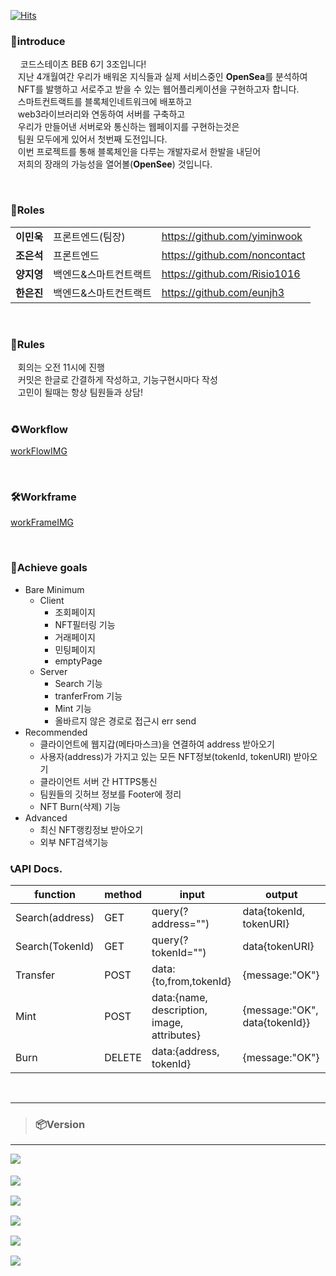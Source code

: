 [![Hits](https://hits.seeyoufarm.com/api/count/incr/badge.svg?url=https%3A%2F%2Fgithub.com%2Fcodestates-beb%2FBEB-06-FIRST-03&count_bg=%232372CC&title_bg=%23555555&icon=&icon_color=%23E7E7E7&title=VISIT&edge_flat=false)](https://github.com/codestates-beb/BEB-06-FIRST-03)</br>

### 👋introduce
&nbsp;&nbsp;&nbsp; 코드스테이츠 BEB 6기 3조입니다!<br/>
&nbsp;&nbsp; 지난 4개월여간 우리가 배워온 지식들과 실제 서비스중인 **OpenSea**를 분석하여<br/>
&nbsp;&nbsp; NFT를 발행하고 서로주고 받을 수 있는 웹어플리케이션을 구현하고자 합니다.<br/>
&nbsp;&nbsp; 스마트컨트랙트를 블록체인네트워크에 배포하고 <br/>
&nbsp;&nbsp; web3라이브러리와 연동하여 서버를 구축하고 <br/>
&nbsp;&nbsp; 우리가 만들어낸 서버로와 통신하는 웹페이지를 구현하는것은<br/>
&nbsp;&nbsp; 팀원 모두에게 있어서 첫번째 도전입니다.<br/>
&nbsp;&nbsp; 이번 프로젝트를 통해 블록체인을 다루는 개발자로서 한발을 내딛어<br/>
&nbsp;&nbsp; 저희의 장래의 가능성을 열어볼(**OpenSee**) 것입니다.
<br/>

<br/>

### 📝Roles
||||
|---|---|---|
**이민욱** | 프론트엔드(팀장) | https://github.com/yiminwook 
**조은석** |프론트엔드 |https://github.com/noncontact
**양지영** |백엔드&스마트컨트랙트 | https://github.com/Risio1016
**한은진** |백엔드&스마트컨트랙트 | https://github.com/eunjh3

<br/>

### 📒Rules
&nbsp;&nbsp; 회의는 오전 11시에 진행<br/>
&nbsp;&nbsp; 커밋은 한글로 간결하게 작성하고, 기능구현시마다 작성<br/>
&nbsp;&nbsp; 고민이 될때는 항상 팀원들과 상담!
<br/>
<br/>


### ♻️Workflow
 [workFlowIMG](https://github.com/codestates-beb/BEB-06-FIRST-03)
 
 <br/>
 
### 🛠Workframe
 [workFrameIMG](https://github.com/codestates-beb/BEB-06-FIRST-03)

<br/>
 

### 📌Achieve goals

- Bare Minimum
  - Client
    - 조회페이지
    - NFT필터링 기능
    - 거래페이지
    - 민팅페이지
    - emptyPage
  - Server
    - Search 기능
    - tranferFrom 기능
    - Mint 기능
    - 올바르지 않은 경로로 접근시 err send
- Recommended
  - 클라이언트에 웹지갑(메타마스크)을 연결하여 address 받아오기
  - 사용자(address)가 가지고 있는 모든 NFT정보(tokenId, tokenURI) 받아오기
  - 클라이언트 서버 간 HTTPS통신
  - 팀원들의 깃허브 정보를 Footer에 정리
  - NFT Burn(삭제) 기능
- Advanced
  - 최신 NFT랭킹정보 받아오기
  - 외부 NFT검색기능

### 📞API Docs.
|function|method|input|output
|---|---|---|---|
Search(address) | GET | query(?address="") |data{tokenId, tokenURI}|
Search(TokenId) | GET | query(?tokenId="") |data{tokenURI}|
Transfer | POST |data:{to,from,tokenId}|{message:"OK"}|
Mint | POST | data:{name, description, image, attributes}|{message:"OK", data{tokenId}}|
Burn | DELETE | data:{address, tokenId}|{message:"OK"}|

<br/>
 

---
> ### 📦Version 
---
<pre >
<img src="https://img.shields.io/badge/React ^18.2.0-61DAFB?style=for-the-badge&logo=React&logoColor=white"> <br/>
<img src="https://img.shields.io/badge/React_Router ^18.2.0-CA4245?style=for-the-badge&logo=React Router&logoColor=white"><br/>
<img src="https://img.shields.io/badge/React_Router_dom ^6.4.0-CA4245?style=for-the-badge&logo=React Router&logoColor=white"><br/>
<img src="https://img.shields.io/badge/Express ^4.18.2-000000?style=for-the-badge&logo=Express&logoColor=white"><br/>
<img src="https://img.shields.io/badge/axios ^1.1.3-5A29E4?style=for-the-badge&logo=axios&logoColor=white"><br/>
<img src="https://img.shields.io/badge/Web3.js ^1.8.0-F16822?style=for-the-badge&logo=Web3.js&logoColor=white"><br/>
</pre>